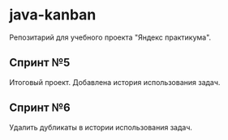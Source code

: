 # java-kanban
Репозитарий для учебного проекта "Яндекс практикума".

## Спринт №5
Итоговый проект. Добавлена история использования задач.

## Спринт №6
Удалить дубликаты в истории использования задач.
